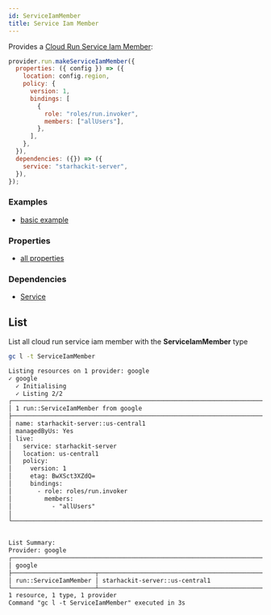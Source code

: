 ```yaml
---
id: ServiceIamMember
title: Service Iam Member
---
```


Provides a [Cloud Run Service Iam Member](https://console.cloud.google.com/run):

```js
provider.run.makeServiceIamMember({
  properties: ({ config }) => ({
    location: config.region,
    policy: {
      version: 1,
      bindings: [
        {
          role: "roles/run.invoker",
          members: ["allUsers"],
        },
      ],
    },
  }),
  dependencies: ({}) => ({
    service: "starhackit-server",
  }),
});
```

### Examples

- [basic example](https://github.com/grucloud/grucloud/blob/main/examples/google/run/run-hello-nodejs/resources.js)

### Properties

- [all properties](https://cloud.google.com/run/docs/reference/rest/v1/projects.locations.services/setIamPolicy)

### Dependencies

- [Service](./Service.md)

## List

List all cloud run service iam member with the **ServiceIamMember** type

```sh
gc l -t ServiceIamMember
```

```txt
Listing resources on 1 provider: google
✓ google
  ✓ Initialising
  ✓ Listing 2/2
┌───────────────────────────────────────────────────────────────────────────────────────────────────┐
│ 1 run::ServiceIamMember from google                                                               │
├───────────────────────────────────────────────────────────────────────────────────────────────────┤
│ name: starhackit-server::us-central1                                                              │
│ managedByUs: Yes                                                                                  │
│ live:                                                                                             │
│   service: starhackit-server                                                                      │
│   location: us-central1                                                                           │
│   policy:                                                                                         │
│     version: 1                                                                                    │
│     etag: BwXSct3XZdQ=                                                                            │
│     bindings:                                                                                     │
│       - role: roles/run.invoker                                                                   │
│         members:                                                                                  │
│           - "allUsers"                                                                            │
│                                                                                                   │
└───────────────────────────────────────────────────────────────────────────────────────────────────┘


List Summary:
Provider: google
┌──────────────────────────────────────────────────────────────────────────────────────────────────┐
│ google                                                                                           │
├───────────────────────┬──────────────────────────────────────────────────────────────────────────┤
│ run::ServiceIamMember │ starhackit-server::us-central1                                           │
└───────────────────────┴──────────────────────────────────────────────────────────────────────────┘
1 resource, 1 type, 1 provider
Command "gc l -t ServiceIamMember" executed in 3s
```
